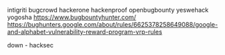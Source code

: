 intigriti
bugcrowd
hackerone
hackenproof
openbugbounty
yeswehack
yogosha
https://www.bugbountyhunter.com/
https://bughunters.google.com/about/rules/6625378258649088/google-and-alphabet-vulnerability-reward-program-vrp-rules

down - hacksec
